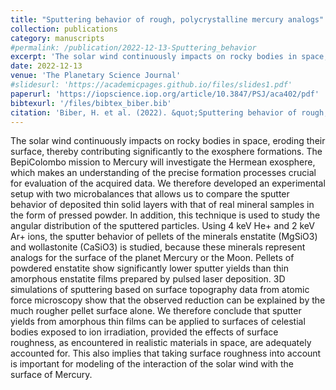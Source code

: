 ```yaml
---
title: "Sputtering behavior of rough, polycrystalline mercury analogs"
collection: publications
category: manuscripts
#permalink: /publication/2022-12-13-Sputtering_behavior
excerpt: 'The solar wind continuously impacts on rocky bodies in space, eroding their surface, thereby contributing significantly to the exosphere formations. The BepiColombo mission to Mercury will investigate the Hermean exosphere, which makes an understanding of the precise formation processes crucial for evaluation of the acquired data. We therefore developed an experimental setup with two microbalances that allows us to compare the sputter behavior of deposited thin solid layers with that of real mineral samples in the form of pressed powder. In addition, this technique is used to study the angular distribution of the sputtered particles. Using 4 keV He+ and 2 keV Ar+ ions, the sputter behavior of pellets of the minerals enstatite (MgSiO3) and wollastonite (CaSiO3) is studied, because these minerals represent analogs for the surface of the planet Mercury or the Moon. Pellets of powdered enstatite show significantly lower sputter yields than thin amorphous enstatite films prepared by pulsed laser deposition. 3D simulations of sputtering based on surface topography data from atomic force microscopy show that the observed reduction can be explained by the much rougher pellet surface alone. We therefore conclude that sputter yields from amorphous thin films can be applied to surfaces of celestial bodies exposed to ion irradiation, provided the effects of surface roughness, as encountered in realistic materials in space, are adequately accounted for. This also implies that taking surface roughness into account is important for modeling of the interaction of the solar wind with the surface of Mercury.'
date: 2022-12-13
venue: 'The Planetary Science Journal'
#slidesurl: 'https://academicpages.github.io/files/slides1.pdf'
paperurl: 'https://iopscience.iop.org/article/10.3847/PSJ/aca402/pdf'
bibtexurl: '/files/bibtex_biber.bib'
citation: 'Biber, H. et al. (2022). &quot;Sputtering behavior of rough, polycrystalline mercury analogs.&quot; <i>The Planetary Science Journal</i>. 3:271.'
---
```

The solar wind continuously impacts on rocky bodies in space, eroding their surface, thereby contributing significantly to the exosphere formations. The BepiColombo mission to Mercury will investigate the Hermean exosphere, which makes an understanding of the precise formation processes crucial for evaluation of the acquired data. We therefore developed an experimental setup with two microbalances that allows us to compare the sputter behavior of deposited thin solid layers with that of real mineral samples in the form of pressed powder. In addition, this technique is used to study the angular distribution of the sputtered particles. Using 4 keV He+ and 2 keV Ar+ ions, the sputter behavior of pellets of the minerals enstatite (MgSiO3) and wollastonite (CaSiO3) is studied, because these minerals represent analogs for the surface of the planet Mercury or the Moon. Pellets of powdered enstatite show significantly lower sputter yields than thin amorphous enstatite films prepared by pulsed laser deposition. 3D simulations of sputtering based on surface topography data from atomic force microscopy show that the observed reduction can be explained by the much rougher pellet surface alone. We therefore conclude that sputter yields from amorphous thin films can be applied to surfaces of celestial bodies exposed to ion irradiation, provided the effects of surface roughness, as encountered in realistic materials in space, are adequately accounted for. This also implies that taking surface roughness into account is important for modeling of the interaction of the solar wind with the surface of Mercury.

